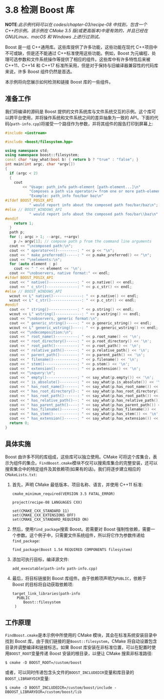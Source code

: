 # 3.8 检测 Boost 库

**NOTE**:_此示例代码可以在 codes/chapter-03/recipe-08 中找到，包含一个 C++的示例。该示例在 CMake 3.5 版(或更高版本)中是有效的，并且已经在 GNU/Linux、macOS 和 Windows 上进行过测试。_

Boost 是一组 C++通用库。这些库提供了许多功能，这些功能在现代 C++项目中不可或缺，但是还不能通过 C++标准使用这些功能。例如，Boost 为元编程、处理可选参数和文件系统操作等提供了相应的组件。这些库中有许多特性后来被 C++11、C++14 和 C++17 标准所采用，但是对于保持与旧编译器兼容性的代码库来说，许多 Boost 组件仍然是首选。

本示例将向您展示如何检测和链接 Boost 库的一些组件。

## 准备工作

我们将编译的源码是 Boost 提供的文件系统库与文件系统交互的示例。这个库可以跨平台使用，并将操作系统和文件系统之间的差异抽象为一致的 API。下面的代码(`path-info.cpp`)将接受一个路径作为参数，并将其组件的报告打印到屏幕上:

```cpp
#include <iostream>

#include <boost/filesystem.hpp>

using namespace std;
using namespace boost::filesystem;
const char *say_what(bool b) { return b ? "true" : "false"; }
int main(int argc, char *argv[])
{
  if (argc < 2)
  {
    cout
        << "Usage: path_info path-element [path-element...]\n"
           "Composes a path via operator/= from one or more path-element arguments\n"
           "Example: path_info foo/bar baz\n"
#ifdef BOOST_POSIX_API
           " would report info about the composed path foo/bar/baz\n";
#else // BOOST_WINDOWS_API
           " would report info about the composed path foo/bar\\baz\n";
#endif
    return 1;
  }
  path p;
  for (; argc > 1; --argc, ++argv)
    p /= argv[1]; // compose path p from the command line arguments
  cout << "\ncomposed path:\n";
  cout << " operator<<()---------: " << p << "\n";
  cout << " make_preferred()-----: " << p.make_preferred() << "\n";
  cout << "\nelements:\n";
  for (auto element : p)
    cout << " " << element << '\n';
  cout << "\nobservers, native format:" << endl;
#ifdef BOOST_POSIX_API
  cout << " native()-------------: " << p.native() << endl;
  cout << " c_str()--------------: " << p.c_str() << endl;
#else // BOOST_WINDOWS_API
  wcout << L" native()-------------: " << p.native() << endl;
  wcout << L" c_str()--------------: " << p.c_str() << endl;
#endif
  cout << " string()-------------: " << p.string() << endl;
  wcout << L" wstring()------------: " << p.wstring() << endl;
  cout << "\nobservers, generic format:\n";
  cout << " generic_string()-----: " << p.generic_string() << endl;
  wcout << L" generic_wstring()----: " << p.generic_wstring() << endl;
  cout << "\ndecomposition:\n";
  cout << " root_name()----------: " << p.root_name() << '\n';
  cout << " root_directory()-----: " << p.root_directory() << '\n';
  cout << " root_path()----------: " << p.root_path() << '\n';
  cout << " relative_path()------: " << p.relative_path() << '\n';
  cout << " parent_path()--------: " << p.parent_path() << '\n';
  cout << " filename()-----------: " << p.filename() << '\n';
  cout << " stem()---------------: " << p.stem() << '\n';
  cout << " extension()----------: " << p.extension() << '\n';
  cout << "\nquery:\n";
  cout << " empty()--------------: " << say_what(p.empty()) << '\n';
  cout << " is_absolute()--------: " << say_what(p.is_absolute()) << '\n';
  cout << " has_root_name()------: " << say_what(p.has_root_name()) << '\n';
  cout << " has_root_directory()-: " << say_what(p.has_root_directory()) << '\n';
  cout << " has_root_path()------: " << say_what(p.has_root_path()) << '\n';
  cout << " has_relative_path()--: " << say_what(p.has_relative_path()) << '\n';
  cout << " has_parent_path()----: " << say_what(p.has_parent_path()) << '\n';
  cout << " has_filename()-------: " << say_what(p.has_filename()) << '\n';
  cout << " has_stem()-----------: " << say_what(p.has_stem()) << '\n';
  cout << " has_extension()------: " << say_what(p.has_extension()) << '\n';
  return 0;
}
```

## 具体实施

Boost 由许多不同的库组成，这些库可以独立使用。CMake 可将这个库集合，表示为组件的集合。`FindBoost.cmake`模块不仅可以搜索库集合的完整安装，还可以搜索集合中的特定组件及其依赖项(如果有的话)。我们将逐步建立相应的`CMakeLists.txt`:

1. 首先，声明 CMake 最低版本、项目名称、语言，并使用 C++11 标准:

   ```
   cmake_minimum_required(VERSION 3.5 FATAL_ERROR)

   project(recipe-08 LANGUAGES CXX)

   set(CMAKE_CXX_STANDARD 11)
   set(CMAKE_CXX_EXTENSIONS OFF)
   set(CMAKE_CXX_STANDARD_REQUIRED ON)
   ```

2. 然后，使用`find_package`搜索 Boost。若需要对 Boost 强制性依赖，需要一个参数。这个例子中，只需要文件系统组件，所以将它作为参数传递给`find_package`:

   ```
   find_package(Boost 1.54 REQUIRED COMPONENTS filesystem)
   ```

3. 添加可执行目标，编译源文件:

   ```
   add_executable(path-info path-info.cpp)
   ```

4. 最后，将目标链接到 Boost 库组件。由于依赖项声明为`PUBLIC`，依赖于 Boost 的目标将自动获取依赖项:

   ```
   target_link_libraries(path-info
     PUBLIC
     	Boost::filesystem
   	)
   ```

## 工作原理

`FindBoost.cmake`是本示例中所使用的 CMake 模块，其会在标准系统安装目录中找到 Boost 库。由于我们链接的是`Boost::filesystem`，CMake 将自动设置包含目录并调整编译和链接标志。如果 Boost 库安装在非标准位置，可以在配置时使用`BOOST_ROOT`变量传递 Boost 安装的根目录，以便让 CMake 搜索非标准路径:

```
$ cmake -D BOOST_ROOT=/custom/boost
```

或者，可以同时传递包含头文件的`BOOST_INCLUDEDIR`变量和库目录的`BOOST_LIBRARYDIR`变量:

```
$ cmake -D BOOST_INCLUDEDIR=/custom/boost/include -DBOOST_LIBRARYDIR=/custom/boost/lib
```
